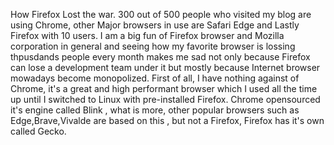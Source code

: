 How Firefox Lost the war. 300 out of 500 people who visited my blog are using Chrome, other Major browsers in use are Safari Edge and Lastly Firefox with 10 users.
I am a big fun of Firefox browser and Mozilla corporation in general and seeing how my favorite browser is  lossing  thpusdands people every month makes me sad not only because Firefox can lose a development team under it but mostly because Internet browser mowadays become monopolized.
First of all, I have nothing against of Chrome, it's a great and high performant browser which I used all the time up until I switched to Linux with pre-installed Firefox. Chrome opensourced it's engine called Blink , what is more, other popular browsers such as Edge,Brave,Vivalde are based on this , but not a Firefox, Firefox has it's own called Gecko. 


